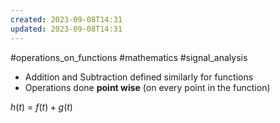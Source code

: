 ```yaml
---
created: 2023-09-08T14:31
updated: 2023-09-08T14:31
---
```

#operations_on_functions #mathematics #signal_analysis 
- Addition and Subtraction defined similarly for functions
- Operations done **point wise** (on every point in the function)

$h(t)$ = $f(t)+g(t)$
 